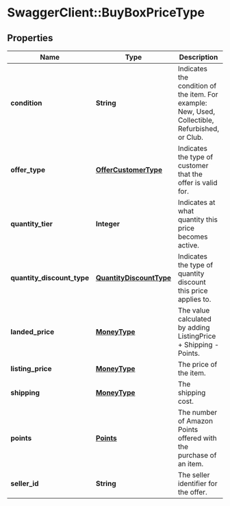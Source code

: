 # SwaggerClient::BuyBoxPriceType

## Properties
Name | Type | Description | Notes
------------ | ------------- | ------------- | -------------
**condition** | **String** | Indicates the condition of the item. For example: New, Used, Collectible, Refurbished, or Club. | 
**offer_type** | [**OfferCustomerType**](OfferCustomerType.md) | Indicates the type of customer that the offer is valid for. | [optional] 
**quantity_tier** | **Integer** | Indicates at what quantity this price becomes active. | [optional] 
**quantity_discount_type** | [**QuantityDiscountType**](QuantityDiscountType.md) | Indicates the type of quantity discount this price applies to. | [optional] 
**landed_price** | [**MoneyType**](MoneyType.md) | The value calculated by adding ListingPrice + Shipping - Points. | 
**listing_price** | [**MoneyType**](MoneyType.md) | The price of the item. | 
**shipping** | [**MoneyType**](MoneyType.md) | The shipping cost. | 
**points** | [**Points**](Points.md) | The number of Amazon Points offered with the purchase of an item. | [optional] 
**seller_id** | **String** | The seller identifier for the offer. | [optional] 


